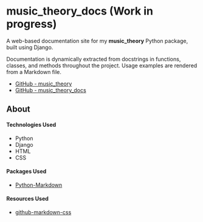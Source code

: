# music_theory_docs (Work in progress)
A web-based documentation site for my **music_theory** Python package, built using Django.

Documentation is dynamically extracted from docstrings in functions, classes, and methods throughout the project. Usage examples are rendered from a Markdown file.

- <a href="https://github.com/CraigMason19/music_theory" target="_blank">GitHub - music_theory</a>
- <a href="https://github.com/CraigMason19/music_theory_docs" target="_blank">GitHub - music_theory_docs</a>
 
## About

#### Technologies Used
- Python
- Django
- HTML
- CSS

#### Packages Used
- [Python-Markdown](https://python-markdown.github.io)

#### Resources Used
- [github-markdown-css](https://github.com/sindresorhus/github-markdown-css)
